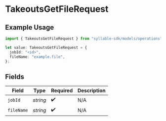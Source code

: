 # TakeoutsGetFileRequest

## Example Usage

```typescript
import { TakeoutsGetFileRequest } from "syllable-sdk/models/operations";

let value: TakeoutsGetFileRequest = {
  jobId: "<id>",
  fileName: "example.file",
};
```

## Fields

| Field              | Type               | Required           | Description        |
| ------------------ | ------------------ | ------------------ | ------------------ |
| `jobId`            | *string*           | :heavy_check_mark: | N/A                |
| `fileName`         | *string*           | :heavy_check_mark: | N/A                |